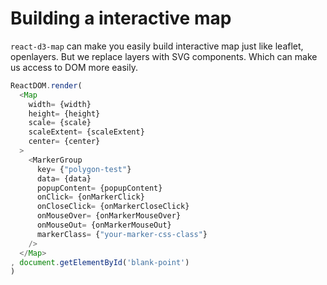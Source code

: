 # Building a interactive map

`react-d3-map` can make you easily build interactive map just like leaflet, openlayers. But we replace layers with SVG components. Which can make us access to DOM more easily.


<div id="blank-point" class="demo"></div>
<script src="/react-d3-example/dist/map_detail/min/interactive_marker.min.js"></script>

```js
ReactDOM.render(
  <Map
    width= {width}
    height= {height}
    scale= {scale}
    scaleExtent= {scaleExtent}
    center= {center}
  >
    <MarkerGroup
      key= {"polygon-test"}
      data= {data}
      popupContent= {popupContent}
      onClick= {onMarkerClick}
      onCloseClick= {onMarkerCloseClick}
      onMouseOver= {onMarkerMouseOver}
      onMouseOut= {onMarkerMouseOut}
      markerClass= {"your-marker-css-class"}
    />
  </Map>
, document.getElementById('blank-point')
)
```
